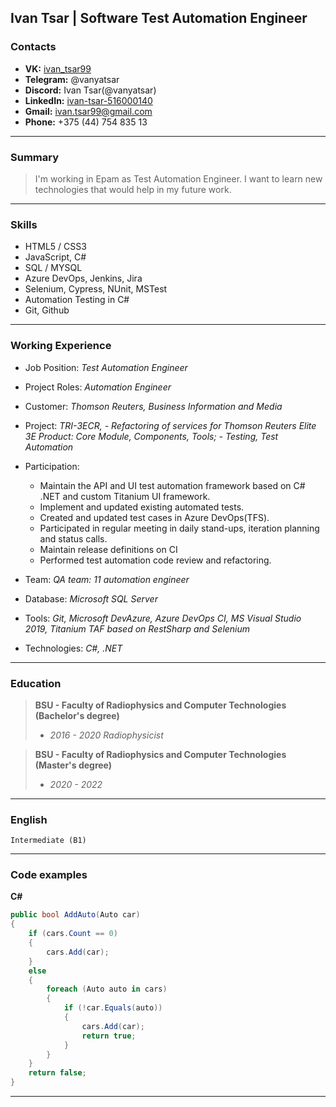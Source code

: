 ## Ivan Tsar | Software Test Automation Engineer
### Contacts

- **VK:** [ivan_tsar99](https://vk.com/ivan_tsar99)
- **Telegram:** @vanyatsar
- **Discord:** Ivan Tsar(@vanyatsar)
- **LinkedIn:** [ivan-tsar-516000140](https://www.linkedin.com/in/ivan-tsar-516000140/)
- **Gmail:** [ivan.tsar99@gmail.com](mailto:ivan.tsar99@gmail.com)
- **Phone:** +375 (44) 754 835 13
---
### Summary

> I'm working in Epam as Test Automation Engineer. I want to learn new 
> technologies that would help in my future work.
---
### Skills

- HTML5 / CSS3
- JavaScript, C#
- SQL / MYSQL
- Azure DevOps, Jenkins, Jira
- Selenium, Cypress, NUnit, MSTest
- Automation Testing in C#
- Git, Github
---

### Working Experience

- Job Position: _Test Automation Engineer_
- Project Roles: _Automation Engineer_
- Customer: _Thomson Reuters, Business Information and Media_
- Project: _TRI-3ECR, - Refactoring of services for Thomson Reuters Elite 3E Product: Core Module, Components, Tools; - Testing, Test Automation_
- Participation:

  - Maintain the API and UI test automation framework based on C# .NET and custom Titanium UI framework.
  - Implement and updated existing automated tests.
  - Created and updated test cases in Azure DevOps(TFS).
  - Participated in regular meeting in daily stand-ups, iteration planning and status calls.
  - Maintain release definitions on CI
  - Performed test automation code review and refactoring.

- Team: _QA team: 11 automation engineer_
- Database: _Microsoft SQL Server_
- Tools: _Git, Microsoft DevAzure, Azure DevOps CI, MS Visual Studio 2019, Titanium TAF based on RestSharp and Selenium_
- Technologies: _C#, .NET_
---
### Education

> **BSU - Faculty of Radiophysics and Computer Technologies (Bachelor's degree)**
> + _2016 - 2020 Radiophysicist_

> **BSU - Faculty of Radiophysics and Computer Technologies (Master's degree)**
> + _2020 - 2022_
---
### English

    Intermediate (B1)

---
### Code examples

**C#**

```c#
public bool AddAuto(Auto car)
{
    if (cars.Count == 0)
    {
        cars.Add(car);
    }
    else
    {
        foreach (Auto auto in cars)
        {
            if (!car.Equals(auto))
            {
                cars.Add(car);
                return true;
            }
        }
    }
    return false;
}
```
---